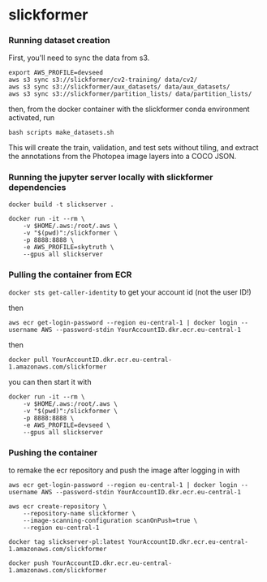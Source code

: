 # slickformer

### Running dataset creation

First, you'll need to sync the data from s3.

```
export AWS_PROFILE=devseed
aws s3 sync s3://slickformer/cv2-training/ data/cv2/
aws s3 sync s3://slickformer/aux_datasets/ data/aux_datasets/
aws s3 sync s3://slickformer/partition_lists/ data/partition_lists/
```

then, from the docker container with the slickformer conda environment activated, run

`bash scripts make_datasets.sh`

This will create the train, validation, and test sets without tiling, and extract the annotations from the Photopea image layers into a COCO JSON.

### Running the jupyter server locally with slickformer dependencies

```
docker build -t slickserver .
```

```
docker run -it --rm \
    -v $HOME/.aws:/root/.aws \
    -v "$(pwd)":/slickformer \
    -p 8888:8888 \
    -e AWS_PROFILE=skytruth \
    --gpus all slickserver
```

### Pulling the container from ECR

`docker sts get-caller-identity` to get your account id (not the user ID!)

then

`aws ecr get-login-password --region eu-central-1 | docker login --username AWS --password-stdin YourAccountID.dkr.ecr.eu-central-1`

then 

```
docker pull YourAccountID.dkr.ecr.eu-central-1.amazonaws.com/slickformer

```

you can then start it with

```
docker run -it --rm \
    -v $HOME/.aws:/root/.aws \
    -v "$(pwd)":/slickformer \
    -p 8888:8888 \
    -e AWS_PROFILE=devseed \
    --gpus all slickserver
```

### Pushing the container

to remake the ecr repository and push the image after logging in with

`aws ecr get-login-password --region eu-central-1 | docker login --username AWS --password-stdin YourAccountID.dkr.ecr.eu-central-1`

```
aws ecr create-repository \
    --repository-name slickformer \     
    --image-scanning-configuration scanOnPush=true \
    --region eu-central-1

docker tag slickserver-pl:latest YourAccountID.dkr.ecr.eu-central-1.amazonaws.com/slickformer

docker push YourAccountID.dkr.ecr.eu-central-1.amazonaws.com/slickformer
```
